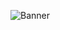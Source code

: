 ![Banner](https://github.com/haashemi/Tinasha/assets/60406325/b11beb5a-2335-4611-87cc-3814db0cd8e0)
